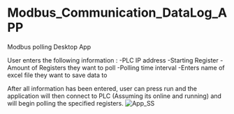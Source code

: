 # Modbus_Communication_DataLog_APP
Modbus polling Desktop App

User enters the following information :
-PLC IP address
-Starting Register 
-Amount of Registers they want to poll
-Polling time interval
-Enters name of excel file they want to save data to

After all information has been entered, user can press run and the application will then connect to PLC (Assuming its online and running) and will begin polling the specified registers.
![App_SS](https://github.com/Mais-Bruh/Modbus_Communication_DataLog_APP/assets/100787660/8b83f395-efc6-40ff-9e81-85b4a5d7cc42)
